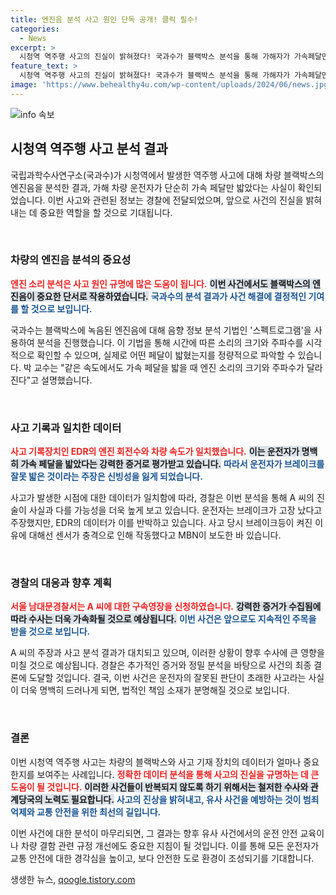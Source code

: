 ```yaml
---
title: 엔진음 분석 사고 원인 단독 공개! 클릭 필수!
categories:
  - News
excerpt: >
  시청역 역주행 사고의 진실이 밝혀졌다! 국과수가 블랙박스 분석을 통해 가해자가 가속페달만 밟았음을 입증했다. 차량 결함 주장과는 정반대의 결론이 내려지며, 경찰이 구속영장을 청구할 예정이다. 이 shocking한 사실을 놓치지 마세요!
feature_text: >
  시청역 역주행 사고의 진실이 밝혀졌다! 국과수가 블랙박스 분석을 통해 가해자가 가속페달만 밟았음을 입증했다. 차량 결함 주장과는 정반대의 결론이 내려지며, 경찰이 구속영장을 청구할 예정이다. 이 shocking한 사실을 놓치지 마세요!
image: 'https://www.behealthy4u.com/wp-content/uploads/2024/06/news.jpg'
---
```


<p><img src="https://www.behealthy4u.com/wp-content/uploads/2024/06/news.jpg" alt="info 속보" /></p>

<h2>시청역 역주행 사고 분석 결과</h2>

<p>국립과학수사연구소(국과수)가 시청역에서 발생한 역주행 사고에 대해 차량 블랙박스의 엔진음을 분석한 결과, 가해 차량 운전자가 단순히 가속 페달만 밟았다는 사실이 확인되었습니다. 이번 사고와 관련된 정보는 경찰에 전달되었으며, 앞으로 사건의 진실을 밝혀내는 데 중요한 역할을 할 것으로 기대됩니다.</p>

<p data-ke-size="size16">&nbsp;</p>

<h3>차량의 엔진음 분석의 중요성</h3>

<p><b><span style="color: #ee2323;">엔진 소리 분석은 사고 원인 규명에 많은 도움이 됩니다.</span></b> <b><span style="background-color: #21538527;">이번 사건에서도 블랙박스의 엔진음이 중요한 단서로 작용하였습니다.</span></b> <b><span style="color: #1a5490;">국과수의 분석 결과가 사건 해결에 결정적인 기여를 할 것으로 보입니다.</span></b></p>

<p>국과수는 블랙박스에 녹음된 엔진음에 대해 음향 정보 분석 기법인 '스펙트로그램'을 사용하여 분석을 진행했습니다. 이 기법을 통해 시간에 따른 소리의 크기와 주파수를 시각적으로 확인할 수 있으며, 실제로 어떤 페달이 밟혔는지를 정량적으로 파악할 수 있습니다. 박 교수는 "같은 속도에서도 가속 페달을 밟을 때 엔진 소리의 크기와 주파수가 달라진다"고 설명했습니다.</p>

<p data-ke-size="size16">&nbsp;</p>

<h3>사고 기록과 일치한 데이터</h3>

<p><b><span style="color: #ee2323;">사고 기록장치인 EDR의 엔진 회전수와 차량 속도가 일치했습니다.</span></b> <b><span style="background-color: #21538527;">이는 운전자가 명백히 가속 페달을 밟았다는 강력한 증거로 평가받고 있습니다.</span></b> <b><span style="color: #1a5490;">따라서 운전자가 브레이크를 잘못 밟은 것이라는 주장은 신빙성을 잃게 되었습니다.</span></b></p>

<p>사고가 발생한 시점에 대한 데이터가 일치함에 따라, 경찰은 이번 분석을 통해 A 씨의 진술이 사실과 다를 가능성을 더욱 높게 보고 있습니다. 운전자는 브레이크가 고장 났다고 주장했지만, EDR의 데이터가 이를 반박하고 있습니다. 사고 당시 브레이크등이 켜진 이유에 대해선 센서가 충격으로 인해 작동했다고 MBN이 보도한 바 있습니다.</p>

<p data-ke-size="size16">&nbsp;</p>

<h3>경찰의 대응과 향후 계획</h3>

<p><b><span style="color: #ee2323;">서울 남대문경찰서는 A 씨에 대한 구속영장을 신청하였습니다.</span></b> <b><span style="background-color: #21538527;">강력한 증거가 수집됨에 따라 수사는 더욱 가속화될 것으로 예상됩니다.</span></b> <b><span style="color: #1a5490;">이번 사건은 앞으로도 지속적인 주목을 받을 것으로 보입니다.</span></b></p>

<p>A 씨의 주장과 사고 분석 결과가 대치되고 있으며, 이러한 상황이 향후 수사에 큰 영향을 미칠 것으로 예상됩니다. 경찰은 추가적인 증거와 정밀 분석을 바탕으로 사건의 최종 결론에 도달할 것입니다. 결국, 이번 사건은 운전자의 잘못된 판단이 초래한 사고라는 사실이 더욱 명백히 드러나게 되면, 법적인 책임 소재가 분명해질 것으로 보입니다.</p>

<p data-ke-size="size16">&nbsp;</p>

<h3>결론</h3>

<p>이번 시청역 역주행 사고는 차량의 블랙박스와 사고 기재 장치의 데이터가 얼마나 중요한지를 보여주는 사례입니다. <b><span style="color: #ee2323;">정확한 데이터 분석을 통해 사고의 진실을 규명하는 데 큰 도움이 될 것입니다.</span></b> <b><span style="background-color: #21538527;">이러한 사건들이 반복되지 않도록 하기 위해서는 철저한 수사와 관계당국의 노력도 필요합니다.</span></b> <b><span style="color: #1a5490;">사고의 진상을 밝혀내고, 유사 사건을 예방하는 것이 범죄 억제와 교통 안전을 위한 최선의 길입니다.</span></b></p>

<p>이번 사건에 대한 분석이 마무리되면, 그 결과는 향후 유사 사건에서의 운전 안전 교육이나 차량 결함 관련 규정 개선에도 중요한 지침이 될 것입니다. 이를 통해 모든 운전자가 교통 안전에 대한 경각심을 높이고, 보다 안전한 도로 환경이 조성되기를 기대합니다.</p>
생생한 뉴스, <a href="https://qoogle.tistory.com" rel="dofollow">qoogle.tistory.com</a>


